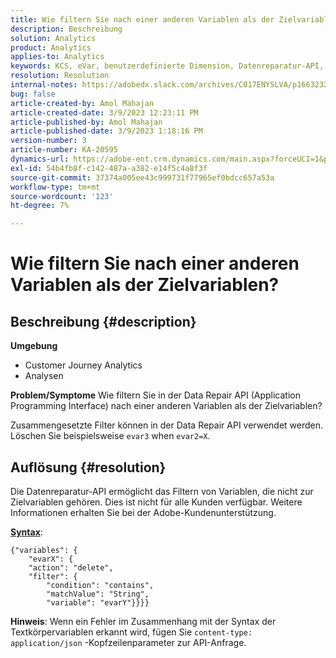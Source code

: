 ```yaml
---
title: Wie filtern Sie nach einer anderen Variablen als der Zielvariablen?
description: Beschreibung
solution: Analytics
product: Analytics
applies-to: Analytics
keywords: KCS, eVar, benutzerdefinierte Dimension, Datenreparatur-API, Filter
resolution: Resolution
internal-notes: https://adobedx.slack.com/archives/C017ENYSLVA/p1663232879048209
bug: false
article-created-by: Amol Mahajan
article-created-date: 3/9/2023 12:23:11 PM
article-published-by: Amol Mahajan
article-published-date: 3/9/2023 1:18:16 PM
version-number: 3
article-number: KA-20595
dynamics-url: https://adobe-ent.crm.dynamics.com/main.aspx?forceUCI=1&pagetype=entityrecord&etn=knowledgearticle&id=fc6af221-75be-ed11-83ff-6045bd006704
exl-id: 54b4fb8f-c142-487a-a382-e14f5c4a8f3f
source-git-commit: 37374a005ee43c999731f77965ef0bdcc657a53a
workflow-type: tm+mt
source-wordcount: '123'
ht-degree: 7%

---
```


# Wie filtern Sie nach einer anderen Variablen als der Zielvariablen?

## Beschreibung {#description}

<b>Umgebung</b>
- Customer Journey Analytics
- Analysen



<b>Problem/Symptome</b>
Wie filtern Sie in der Data Repair API (Application Programming Interface) nach einer anderen Variablen als der Zielvariablen?

Zusammengesetzte Filter können in der Data Repair API verwendet werden. Löschen Sie beispielsweise `evar3` when `evar2=X`.


## Auflösung {#resolution}

Die Datenreparatur-API ermöglicht das Filtern von Variablen, die nicht zur Zielvariablen gehören. Dies ist nicht für alle Kunden verfügbar. Weitere Informationen erhalten Sie bei der Adobe-Kundenunterstützung.<br>


<u><b>Syntax</b></u>:




```
{"variables": {
    "evarX": {
    "action": "delete",
    "filter": {
        "condition": "contains",
        "matchValue": "String",
        "variable": "evarY"}}}}
```






<b>Hinweis</b>: Wenn ein Fehler im Zusammenhang mit der Syntax der Textkörpervariablen erkannt wird, fügen Sie `content-type: application/json` -Kopfzeilenparameter zur API-Anfrage.
